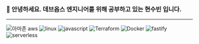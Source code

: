 ### 👋 안녕하세요. 데브옵스 엔지니어를 위해 공부하고 있는 현수빈 입니다. 


---
![아마존 aws](https://user-images.githubusercontent.com/118794159/229031888-3d00cf54-ef0a-4a20-a114-15d437d760b9.svg)
![linux](https://user-images.githubusercontent.com/118794159/229031901-70b9a579-0688-4b49-8f40-e90c1238d8bb.svg)
![javascript](https://user-images.githubusercontent.com/118794159/229031917-4f03f443-1ff5-4132-b8e9-3db997f34d8b.svg)
![Terraform](https://user-images.githubusercontent.com/118794159/229031924-8e19a0b2-45d3-45ff-98bb-40b4928b0d7b.svg)
![Docker](https://user-images.githubusercontent.com/118794159/229031932-8ef54262-e006-40b3-8ac5-7eb9ead321d9.svg)
![fastify](https://user-images.githubusercontent.com/118794159/229031942-dec75526-724c-4407-822a-6e305abe5beb.svg)
![serverless](https://user-images.githubusercontent.com/118794159/229032002-fe4463cd-5197-49e1-9c45-6afe79424abf.svg)


<!--
**numberbeen/numberbeen** is a ✨ _special_ ✨ repository because its `README.md` (this file) appears on your GitHub profile.

Here are some ideas to get you started:

- 🔭 I’m currently working on ...
- 🌱 I’m currently learning ...
- 👯 I’m looking to collaborate on ...
- 🤔 I’m looking for help with ...
- 💬 Ask me about ...
- 📫 How to reach me: ...
- 😄 Pronouns: ...
- ⚡ Fun fact: ...
-->
